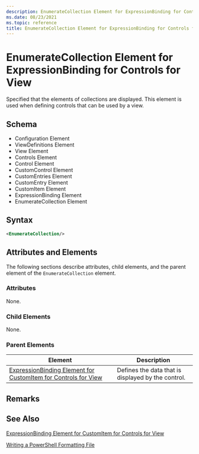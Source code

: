 ```yaml
---
description: EnumerateCollection Element for ExpressionBinding for Controls for View
ms.date: 08/23/2021
ms.topic: reference
title: EnumerateCollection Element for ExpressionBinding for Controls for View
---
```

# EnumerateCollection Element for ExpressionBinding for Controls for View

Specified that the elements of collections are displayed. This element is used when defining
controls that can be used by a view.

## Schema

- Configuration Element
- ViewDefinitions Element
- View Element
- Controls Element
- Control Element
- CustomControl Element
- CustomEntries Element
- CustomEntry Element
- CustomItem Element
- ExpressionBinding Element
- EnumerateCollection Element

## Syntax

```xml
<EnumerateCollection/>
```

## Attributes and Elements

The following sections describe attributes, child elements, and the parent element of the
`EnumerateCollection` element.

### Attributes

None.

### Child Elements

None.

### Parent Elements

|Element|Description|
|-------------|-----------------|
|[ExpressionBinding Element for CustomItem for Controls for View](./expressionbinding-element-for-customitem-for-controls-for-view-format.md)|Defines the data that is displayed by the control.|

## Remarks

## See Also

[ExpressionBinding Element for CustomItem for Controls for View](./expressionbinding-element-for-customitem-for-controls-for-view-format.md)

[Writing a PowerShell Formatting File](./writing-a-powershell-formatting-file.md)
